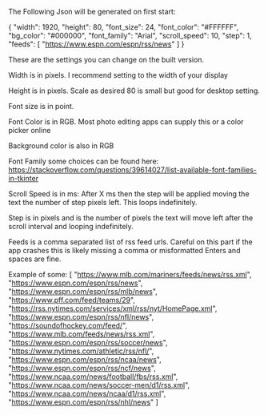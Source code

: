 The Following Json will be generated on first start:

{
    "width": 1920,
    "height": 80,
    "font_size": 24,
    "font_color": "#FFFFFF",
    "bg_color": "#000000",
    "font_family": "Arial",
    "scroll_speed": 10,
    "step": 1,
    "feeds": [
        "https://www.espn.com/espn/rss/news"
    ]
}

These are the settings you can change on the built version.

Width is in pixels. I recommend setting to the width of your display

Height is in pixels. Scale as desired 80 is small but good for desktop setting.

Font size is in point.

Font Color is in RGB. Most photo editing apps can supply this or a color picker online

Background color is also in RGB

Font Family some choices can be found here: https://stackoverflow.com/questions/39614027/list-available-font-families-in-tkinter

Scroll Speed is in ms: After X ms then the step will be applied moving the text the number of step pixels left. This loops indefinitely.

Step is in pixels and is the number of pixels the text will move left after the scroll interval and looping indefinitely.

Feeds is a comma separated list of rss feed urls. Careful on this part if the app crashes this is likely missing a comma or misformatted
Enters and spaces are fine.

Example of some:
[
             "https://www.mlb.com/mariners/feeds/news/rss.xml",
             "https://www.espn.com/espn/rss/news",
             "https://www.espn.com/espn/rss/mlb/news",
             "https://www.pff.com/feed/teams/29",
             "https://rss.nytimes.com/services/xml/rss/nyt/HomePage.xml",
             "https://www.espn.com/espn/rss/nfl/news",
             "https://soundofhockey.com/feed/",
             "https://www.mlb.com/feeds/news/rss.xml",
             "https://www.espn.com/espn/rss/soccer/news",
             "https://www.nytimes.com/athletic/rss/nfl/",
             "https://www.espn.com/espn/rss/ncaa/news",
             "https://www.espn.com/espn/rss/ncf/news",
             "https://www.ncaa.com/news/football/fbs/rss.xml",
             "https://www.ncaa.com/news/soccer-men/d1/rss.xml",
             "https://www.ncaa.com/news/ncaa/d1/rss.xml",
             "https://www.espn.com/espn/rss/nhl/news"
]